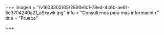 +++
Imagen = "/v1603305165/2890e1c1-78ed-4c6b-ae61-5e3704240a21_a9xawk.jpg"
info = "Consultenos para más información."
title = "Prueba"

+++
